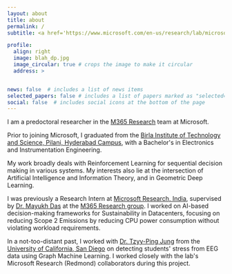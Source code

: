 ```yaml
---
layout: about
title: about
permalink: /
subtitle: <a href='https://www.microsoft.com/en-us/research/lab/microsoft-research-india/'>Microsoft Research</a>

profile:
  align: right
  image: blah_dp.jpg
  image_circular: true # crops the image to make it circular
  address: >


news: false  # includes a list of news items
selected_papers: false # includes a list of papers marked as "selected={true}"
social: false  # includes social icons at the bottom of the page
---
```


I am a predoctoral researcher in the [M365 Research](https://www.microsoft.com/en-us/research/group/systems-innovation/) team at Microsoft.

Prior to joining Microsoft, I graduated from the [Birla Institute of Technology and Science, Pilani, Hyderabad Campus](https://www.bits-pilani.ac.in/hyderabad/), with a Bachelor's in Electronics and Instrumentation Engineering.

My work broadly deals with Reinforcement Learning for sequential decision making in various systems. My interests also lie at the intersection of Artificial Intelligence and Information Theory, and in Geometric Deep Learning.

I was previously a Research Intern at [Microsoft Research, India](https://www.microsoft.com/en-us/research/lab/microsoft-research-india/), supervised by [Dr. Mayukh Das](https://www.microsoft.com/en-us/research/people/mayukhdas/) at the [M365 Research group](https://www.microsoft.com/en-us/research/group/systems-innovation/). I worked on AI-based decision-making frameworks for Sustainability in Datacenters, focusing on reducing Scope 2 Emissions by reducing CPU power consumption without violating workload requirements.

In a not-too-distant past, I worked with [Dr. Tzyy-Ping Jung](https://sccn.ucsd.edu/~jung/) from the [University of California, San Diego](https://ucsd.edu/) on detecting students' stress from EEG data using Graph Machine Learning. I worked closely with the lab's Microsoft Research (Redmond) collaborators during this project.
